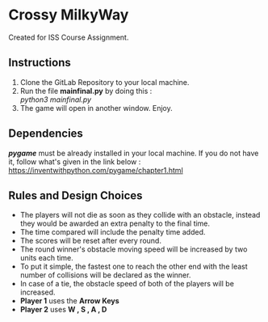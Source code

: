 # Crossy MilkyWay
Created for ISS Course Assignment.

## Instructions
1. Clone the GitLab Repository to your local machine.
2. Run the file **mainfinal.py** by doing this :  
        *python3 mainfinal.py*
3. The game will open in another window. Enjoy.

## Dependencies
***pygame*** must be already installed in your local machine. If you do not have it, follow what's given in the link below :  
https://inventwithpython.com/pygame/chapter1.html

## Rules and Design Choices
- The players will not die as soon as they collide with an obstacle, instead they would be awarded an extra penalty to the final time.
- The time compared will include the penalty time added.
- The scores will be reset after every round.
- The round winner's obstacle moving speed will be increased by two units each time.
- To put it simple, the fastest one to reach the other end with the least number of collisions will be declared as the winner.
- In case of a tie, the obstacle speed of both of the players will be increased.
- **Player 1** uses the **Arrow Keys**
- **Player 2** uses **W , S , A , D**
